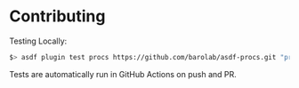 # Contributing

Testing Locally:

```sh
$> asdf plugin test procs https://github.com/barolab/asdf-procs.git "procs --version"
```

Tests are automatically run in GitHub Actions on push and PR.

